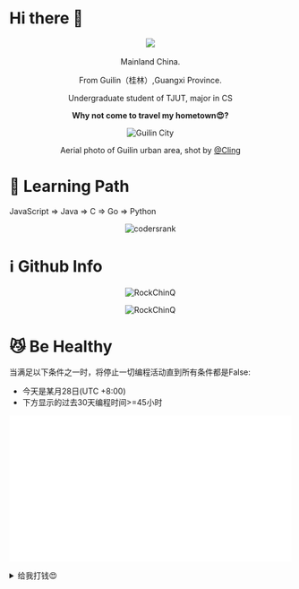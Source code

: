 # Hi there 👋

<!--
**RockChinQ/RockChinQ** is a ✨ _special_ ✨ repository because its `README.md` (this file) appears on your GitHub profile.

Here are some ideas to get you started:

- 🔭 I’m currently working on ...
- 🌱 I’m currently learning ...
- 👯 I’m looking to collaborate on ...
- 🤔 I’m looking for help with ...
- 💬 Ask me about ...
- 📫 How to reach me: ...
- 😄 Pronouns: ...
- ⚡ Fun fact: ...
-->
<p align="center">
<img src="https://profile-counter.glitch.me/{RockChinQ}/count.svg" />

<p align="center">Mainland China.</p>
<p align="center">From Guilin（桂林）,Guangxi Province.  </p>
<p align="center">Undergraduate student of TJUT, major in CS  </p>

<p align="center"><strong>Why not come to travel my hometown😍?</strong>  </p>

<p align="center"><img height="200em" src="https://user-images.githubusercontent.com/45992437/221341503-34ab9cdd-21d4-40c4-9cc5-b578451a2a0b.jpg" alt="Guilin City" /> </p>

<p align="center"> Aerial photo of Guilin urban area, shot by <a href="https://500px.com.cn/community/user-details/8d9e489d7419386dcf97a8b8198b78648">@Cling</a>
</p>
<!-- ![Cache_61ace37c69f18583](https://user-images.githubusercontent.com/45992437/221341503-34ab9cdd-21d4-40c4-9cc5-b578451a2a0b.jpg) -->


<!-- 
[![RockChinQ's github stats](https://github-readme-stats.vercel.app/api?username=RockChinQ&title_color=fa4694&count_private=true&theme=jolly)](https://github.com/anuraghazra/github-readme-stats) -->

# 🐾 Learning Path

JavaScript $\Rightarrow$ Java $\Rightarrow$ C $\Rightarrow$ Go $\Rightarrow$ Python


<p align="center">
  <img width="400em" src="https://cr-skills-chart-widget.azurewebsites.net/api/api?username=rockchinq" alt="codersrank"/>
</p>

# ℹ️ Github Info
<!-- 	
  <summary><b>🔎 Github Profile Details</b></summary>
<p align="center"><img height="180em" src="https://github-profile-summary-cards.vercel.app/api/cards/profile-details?username=RockChinQ&theme=github_dark" alt="RockChinQ" align = "center"/></p>
 -->
<!--   <summary><b>⚡ Github Stats</b></summary> -->
<p align="center"><!-- <img height="180em" src="https://github-readme-stats.vercel.app/api?username=RockChinQ&hide_border=true&count_private=true&show_icons=true&theme=radical" alt="RockChinQ" align = "center"/> -->
<img height="180em" src="https://github-readme-stats.vercel.app/api/top-langs?username=RockChinQ&show_icons=true&locale=en&layout=compact&hide_border=true&theme=radical" alt="RockChinQ" align = "center"/></p>

<!--  <summary><b>🔥 Github Streaks</b></summary> -->
 
<!-- <p align="center"><img src="https://github-readme-streak-stats.herokuapp.com/?user=RockChinQ&theme=black-ice&hide_border=true&stroke=0000&background=0D1117&ring=e05397&fire=e05397&currStreakLabel=e05397" alt="RockChinQ" /></p> -->
<!-- 
<summary><b>📊 Github Contribution Graph</b></summary>
<p align="center"<a href="#"><img alt="Ashish Kumar Activity Graph" src="https://activity-graph.herokuapp.com/graph?username=RockChinQ&bg_color=0D1117&color=e05397&line=e05397&point=FFFFFF&hide_border=true&" /></a></p>
<!-- </details>
<details>    --> 
<!--  <summary><b>🏆 Github Achievements</b></summary> -->

<!-- <p align="center"> <a href="https://github.com/RockChinQ"><img width="600em" src="https://github-profile-trophy.vercel.app/?username=RockChinQ&margin-w=5&theme=radical&title=MultiLanguage,Stars,Commits,Issues,Followers,PullRequest" 
alt="RockChinQ" /></a> </p> -->

<p align="center"> <img width="600em" src="https://github-readme-stats.vercel.app/api?username=RockChinQ&title_color=fa4694&count_private=true&theme=jolly" alt="RockChinQ" />
</p>

# 😼 Be Healthy

当满足以下条件之一时，将停止一切编程活动直到所有条件都是False:

- 今天是某月28日(UTC +8:00)
- 下方显示的过去30天编程时间>=45小时

<p align="center">
<img src = "metrics.plugin.wakatime.svg" align="center"/>
</p>

<details>
  <summary>给我打钱😍</summary>  
  
  ![F87213410BB5B64B5031979805631C33](https://github.com/RockChinQ/RockChinQ/assets/45992437/341b9aaf-35be-46de-97c1-52f78bbf8c87)
![0E762F2F9ABE5D884AC320DD23888C46](https://github.com/RockChinQ/RockChinQ/assets/45992437/88cbdeb1-586a-4c9f-b7fb-19a3a47907a2)
  
</details>

<!-- # 📚Stacks -->

<!-- that used in these projects -->

<!-- ## Java -->

<!-- ### Swing -->

<!-- - [GhostJ](https://github.com/RockChinQ/GhostJ) Remote control Platform based on Socket. -->
<!-- - [AutoPVZGarden](https://github.com/RockChinQ/AutoPVZGarden) Automatically plants flowers in the garden of PVZ to make much money in a short time. -->
<!-- - [TicTacToe](https://github.com/RockChinQ/TicTacToe) Tic Tac Toe AI -->
<!-- - [TetrisEngine](https://github.com/RockChinQ/TetrisEngine) Tetris! -->

<!-- ### Other -->

<!-- - [RFTX2](https://github.com/RockChinQ/RFTX2) A lib that implements two-way file transfer between server and client based on Socket -->
<!-- - [AutoXmrig](https://github.com/RockChinQ/AutoXmrig) Automatically deploy XMRIG then make it work -->
<!-- - [MCSManagerAPI](https://github.com/idoknow/MCSManagerAPI) Pwn Minecraft's protocol -->

<!-- ## Go -->

<!-- - [OPQBot](https://github.com/opq-osc/OPQBot) (Contribute) yet another QQ bot -->
<!-- - [ghogo](https://github.com/RockChinQ/ghogo) Remote control implementation written in Go -->
<!-- - [gocryptobot](https://github.com/RockChinQ/gocryptobot) Crypto currency trading bot -->
<!-- - [GhostPioneer](https://github.com/RockChinQ/GhostPioneer) An intelligent launcher for GhostJ -->
<!-- - [esn-daemon](https://github.com/EasyNotification/esn-daemon) A notification pushing platform for developers to build up a light-weight notification pushing system for their own software projects -->

<!-- ## Python -->

<!-- - [OpenCamwall](https://github.com/RockChinQ/OpenCamwall) QQ空间校园墙自动化管理平台后端（收稿、发说说、数据分析...) -->
<!-- - [python-classwork](https://github.com/RockChinQ/python-classwork) 上课作业 -->
<!-- - [okexAPI](https://github.com/RockChinQ/okexAPI) Crypto currency trading bot based on SAR index -->

<!-- ## Web -->

<!-- ### Native -->

<!-- - [stumap](https://github.com/idoknow/stumap) 桂林中学21届毕业生录取去向图网站源码 -->

<!-- ### Vue -->

<!-- - [stumapV2](https://stumap.idoknow.top)桂林中学毕业生去向图网站 -->

